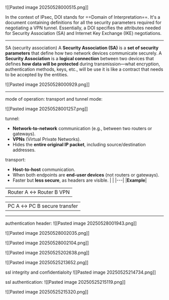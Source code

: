 ![[Pasted image 20250528000515.png]]

In the context of IPsec, DOI stands for ==Domain of Interpretation==. It's a document containing definitions for all the security parameters required for negotiating a VPN tunnel. Essentially, a DOI specifies the attributes needed for Security Association (SA) and Internet Key Exchange (IKE) negotiations.


---


SA (security association)
A **Security Association (SA)** is a **set of security parameters** that define how two network devices communicate securely.
A **Security Association** is a **logical connection** between two devices that defines **how data will be protected** during transmission—what encryption, authentication methods, keys, etc., will be use
it is like a contract that needs to be accepted by the entities.

![[Pasted image 20250528000929.png]]

---

mode of operation:
transport and tunnel mode:

![[Pasted image 20250528001257.png]]

tunnel:
- **Network-to-network** communication (e.g., between two routers or gateways).
- **VPNs** (Virtual Private Networks).
- Hides the **entire original IP packet**, including source/destination addresses.

transport:
- **Host-to-host** communication.
- When both endpoints are **end-user devices** (not routers or gateways).
- Faster but **less secure**, as headers are visible.
|   |
|---|
|**Example**|

|   |
|---|
|Router A ↔ Router B VPN|

|                             |
| --------------------------- |
| PC A ↔ PC B secure transfer |


---


authentication header:
![[Pasted image 20250528001943.png]]

![[Pasted image 20250528002035.png]]

![[Pasted image 20250528002104.png]]









![[Pasted image 20250525202638.png]]



![[Pasted image 20250525213652.png]]



ssl integrity and confidentialoity
![[Pasted image 20250525214734.png]]



ssl authentication:
![[Pasted image 20250525215119.png]]


![[Pasted image 20250525215320.png]]

